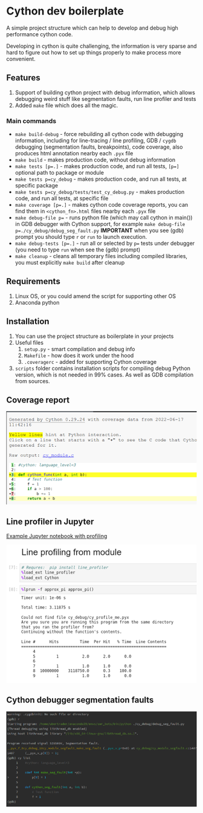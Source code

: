 # Cython dev boilerplate

A simple project structure which can help to develop and debug high performance cython code.

Developing in cython is quite challenging, the information is very sparse and hard to figure out how to set up things properly 
to make process more convenient.  

## Features
1. Support of building cython project with debug information, which allows debugging weird stuff like segmentation faults, run line profiler and tests
2. Added `make` file which does all the magic. 

### Main commands
* `make build-debug` - force rebuilding all cython code with debugging information, including for line-tracing / line profiling, GDB / `cygdb` debugging
(segmentation faults, breakpoints), code coverage, also produces html annotation nearby each `.pyx` file  
* `make build` - makes production code, without debug information
* `make tests [p=.]` - makes production code, and run all tests, `[p=]` optional path to package or module
* `make tests p=cy_debug` - makes production code, and run all tests, at specific package
* `make tests p=cy_debug/tests/test_cy_debug.py` - makes production code, and run all tests, at specific file
* `make coverage [p=.]` - makes cython code coverage reports, you can find them in `<cython_fn>.html` files nearby each `.pyx` file
* `make debug-file p=` - runs python file (which may call cython in main()) in GDB debugger with Cython support, for example
`make debug-file p=./cy_debug/debug_seg_fault.py` **IMPORTANT** when you see (gdb) prompt you should type `r` or `run` to launch execution.
* `make debug-tests [p=.]` - run all or selected by `p=` tests under debugger (you need to type `run` when see the (gdb) prompt)
* `make cleanup` - cleans all temporary files including compiled libraries, you must explicitly `make build` after cleanup  

## Requirements
1. Linux OS, or you could amend the script for supporting other OS
2. Anaconda python

## Installation
1. You can use the project structure as boilerplate in your projects
2. Useful files
   1. `setup.py` - smart compilation and debug info
   2. `Makefile` - how does it work under the hood
   3. `.coveragerc` - added for supporting Cython coverage   
3. `scripts` folder contains installation scripts for compiling debug Python version, which is not needed in 99% cases. As well as GDB compilation from sources. 


## Coverage report
![HTML report](./_assets/cython_coverage.png)

## Line profiler in Jupyter
[Example Jupyter notebook with profiling](./examples/cython_notebook_profile.ipynb)

![Jupyter](./_assets/cython_line_profiler.png)

## Cython debugger segmentation faults
![Cython debugger](./_assets/cython_debugger.png)